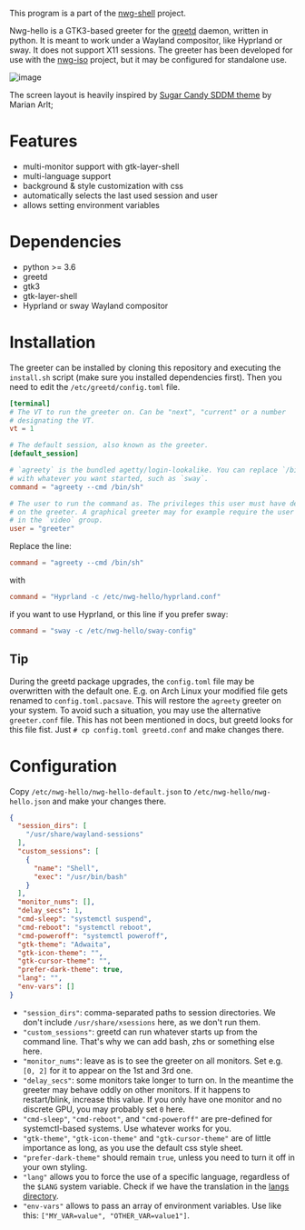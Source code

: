 This program is a part of the [nwg-shell](https://nwg-piotr.github.io/nwg-shell) project.

Nwg-hello is a GTK3-based greeter for the [greetd](https://git.sr.ht/~kennylevinsen/greetd) daemon, written in python.
It is meant to work under a Wayland compositor, like Hyprland or sway. It does not support X11 sessions. The greeter
has been developed for use with the [nwg-iso](https://github.com/nwg-piotr/nwg-iso) project, but it may be configured
for standalone use.

![image](https://github.com/nwg-piotr/nwg-hello/assets/20579136/12da658f-ff2f-4a60-b5e4-797175928ebc)

The screen layout is heavily inspired by [Sugar Candy SDDM theme](https://framagit.org/MarianArlt/sddm-sugar-candy) 
by Marian Arlt;

# Features

- multi-monitor support with gtk-layer-shell
- multi-language support
- background & style customization with css
- automatically selects the last used session and user
- allows setting environment variables

# Dependencies

- python >= 3.6
- greetd
- gtk3
- gtk-layer-shell
- Hyprland or sway Wayland compositor

# Installation

The greeter can be installed by cloning this repository and executing the `install.sh` script (make sure you installed
dependencies first). Then you need to edit the `/etc/greetd/config.toml` file.

```toml
[terminal]
# The VT to run the greeter on. Can be "next", "current" or a number
# designating the VT.
vt = 1

# The default session, also known as the greeter.
[default_session]

# `agreety` is the bundled agetty/login-lookalike. You can replace `/bin/sh`
# with whatever you want started, such as `sway`.
command = "agreety --cmd /bin/sh"

# The user to run the command as. The privileges this user must have depends
# on the greeter. A graphical greeter may for example require the user to be
# in the `video` group.
user = "greeter"
```

Replace the line:

```toml
command = "agreety --cmd /bin/sh"
```

with

```toml
command = "Hyprland -c /etc/nwg-hello/hyprland.conf"
```

if you want to use Hyprland, or this line if you prefer sway:

```toml
command = "sway -c /etc/nwg-hello/sway-config"
```

## Tip

During the greetd package upgrades, the `config.toml` file may be overwritten with the default one. E.g. on Arch Linux
your modified file gets renamed to `config.toml.pacsave`. This will restore the `agreety` greeter on your system.
To avoid such a situation, you may use the alternative `greeter.conf` file. This has not been mentioned in docs, 
but greetd looks for this file fist. Just `# cp config.toml greetd.conf` and make changes there.

# Configuration

Copy `/etc/nwg-hello/nwg-hello-default.json` to `/etc/nwg-hello/nwg-hello.json` and make your changes there.

```json
{
  "session_dirs": [
    "/usr/share/wayland-sessions"
  ],
  "custom_sessions": [
    {
      "name": "Shell",
      "exec": "/usr/bin/bash"
    }
  ],
  "monitor_nums": [],
  "delay_secs": 1,
  "cmd-sleep": "systemctl suspend",
  "cmd-reboot": "systemctl reboot",
  "cmd-poweroff": "systemctl poweroff",
  "gtk-theme": "Adwaita",
  "gtk-icon-theme": "",
  "gtk-cursor-theme": "",
  "prefer-dark-theme": true,
  "lang": "",
  "env-vars": []
}
```

- `"session_dirs"`: comma-separated paths to session directories. We don't include `/usr/share/xsessions` here, as we don't run them.
- `"custom_sessions"`: greetd can run whatever starts up from the command line. That's why we can add bash, zhs or something else here.
- `"monitor_nums"`: leave as is to see the greeter on all monitors. Set e.g. `[0, 2]` for it to appear on the 1st and 3rd one.
- `"delay_secs"`: some monitors take longer to turn on. In the meantime the greeter may behave oddly on other monitors. If it happens to restart/blink, increase this value. If you only have one monitor and no discrete GPU, you may probably set `0` here.
- `"cmd-sleep"`, `"cmd-reboot"`, and `"cmd-poweroff"` are pre-defined for systemctl-based systems. Use whatever works for you.
- `"gtk-theme"`, `"gtk-icon-theme"` and `"gtk-cursor-theme"` are of little importance as long, as you use the default css style sheet.
- `"prefer-dark-theme"` should remain `true`, unless you need to turn it off in your own styling.
- `"lang"` allows you to force the use of a specific language, regardless of the `$LANG` system variable. Check if we have the translation in the [langs directory](https://github.com/nwg-piotr/nwg-hello/tree/main/nwg_hello/langs).
- `"env-vars"` allows to pass an array of environment variables. Use like this: `["MY_VAR=value", "OTHER_VAR=value1"]`.